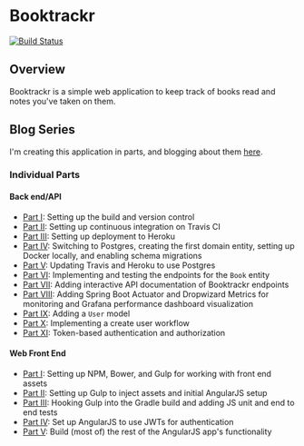# Booktrackr

[![Build Status](https://travis-ci.org/rpmartz/booktrackr.svg?branch=master)](https://travis-ci.org/rpmartz/booktrackr)

## Overview

Booktrackr is a simple web application to keep track of books read and notes you've taken on them.

## Blog Series

I'm creating this application in parts, and blogging about them [here](https://ryanpmartz.com).

### Individual Parts

#### Back end/API

* [Part I](https://ryanpmartz.com/booktrackr-getting-started): Setting up the build and version control
* [Part II](https://ryanpmartz.com/booktrackr-part-02-continuous-integration): Setting up continuous integration on Travis CI
* [Part III](https://ryanpmartz.com/booktrackr-part-03-first-deployment): Setting up deployment to Heroku
* [Part IV](https://ryanpmartz.com/booktrackr-part-04-users-migrations): Switching to Postgres, creating the first domain entity, setting up Docker locally, and enabling schema migrations
* [Part V](https://ryanpmartz.com/booktrackr-part-05-heroku-postgres-travis): Updating Travis and Heroku to use Postgres
* [Part VI](http://ryanpmartz.com/booktrackr-part-06-book-endpoints): Implementing and testing the endpoints for the `Book` entity
* [Part VII](https://ryanpmartz.com/booktrackr-part-07-api-docs): Adding interactive API documentation of Booktrackr endpoints
* [Part VIII](https://ryanpmartz.com/booktrackr-part-08-monitoring): Adding Spring Boot Actuator and Dropwizard Metrics for monitoring and Grafana performance dashboard visualization
* [Part IX](https://ryanpmartz.com/booktrackr-part-09-user-model): Adding a `User` model
* [Part X](https://ryanpmartz.com/booktrackr-part-10-create-account): Implementing a create user workflow
* [Part XI](https://ryanpmartz.com/booktrackr-part-11-security): Token-based authentication and authorization

#### Web Front End

* [Part I](https://ryanpmartz.com/booktrackr-client-part-01): Setting up NPM, Bower, and Gulp for working with front end assets
* [Part II](https://ryanpmartz.com/booktrackr-client-part-02): Setting up Gulp to inject assets and initial AngularJS setup
* [Part III](https://ryanpmartz.com/booktrackr-client-part-03): Hooking Gulp into the Gradle build and adding JS unit and end to end tests
* [Part IV](http://ryanpmartz.com/booktrackr-client-part-04): Set up AngularJS to use JWTs for authentication
* [Part V](http://ryanpmartz.com/booktrackr-client-part-05): Build (most of) the rest of the AngularJS app's functionality
